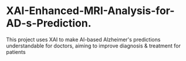 # XAI-Enhanced-MRI-Analysis-for-AD-s-Prediction.
This project uses XAI to make AI-based Alzheimer's predictions understandable for doctors, aiming to improve diagnosis &amp; treatment for patients

